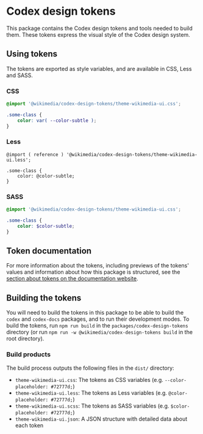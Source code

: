 # Codex design tokens

This package contains the Codex design tokens and tools needed to build them. These tokens express
the visual style of the Codex design system.

## Using tokens
The tokens are exported as style variables, and are available in CSS, Less and SASS.

### CSS
```css
@import '@wikimedia/codex-design-tokens/theme-wikimedia-ui.css';

.some-class {
	color: var( --color-subtle );
}
```

### Less
```less
@import ( reference ) '@wikimedia/codex-design-tokens/theme-wikimedia-ui.less';

.some-class {
	color: @color-subtle;
}
```

### SASS
```scss
@import '@wikimedia/codex-design-tokens/theme-wikimedia-ui.css';

.some-class {
	color: $color-subtle;
}
```

## Token documentation
For more information about the tokens, including previews of the tokens' values and information
about how this package is structured, see the
[section about tokens on the documentation website](https://doc.wikimedia.org/codex/latest/design-tokens/overview.html).

## Building the tokens
You will need to build the tokens in this package to be able to build the `codex`
and `codex-docs` packages, and to run their development modes. To build the tokens, run
`npm run build` in the `packages/codex-design-tokens` directory (or run
`npm run -w @wikimedia/codex-design-tokens build` in the root directory).

### Build products
The build process outputs the following files in the `dist/` directory:
- `theme-wikimedia-ui.css`: The tokens as CSS variables (e.g. `--color-placeholder: #72777d;`)
- `theme-wikimedia-ui.less`: The tokens as Less variables (e.g. `@color-placeholder: #72777d;`)
- `theme-wikimedia-ui.scss`: The tokens as SASS variables (e.g. `$color-placeholder: #72777d;`)
- `theme-wikimedia-ui.json`: A JSON structure with detailed data about each token
